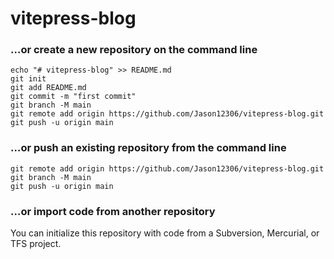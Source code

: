 # vitepress-blog

### …or create a new repository on the command line
```
echo "# vitepress-blog" >> README.md
git init
git add README.md
git commit -m "first commit"
git branch -M main
git remote add origin https://github.com/Jason12306/vitepress-blog.git
git push -u origin main
```

### …or push an existing repository from the command line
```
git remote add origin https://github.com/Jason12306/vitepress-blog.git
git branch -M main
git push -u origin main
```

### …or import code from another repository
You can initialize this repository with code from a Subversion, Mercurial, or TFS project.

